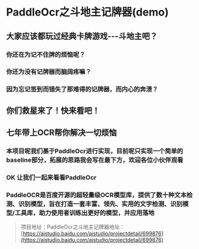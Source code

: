 # PaddleOcr之斗地主记牌器(demo)
## 大家应该都玩过经典卡牌游戏---斗地主吧？
### 你还在为记不住牌的烦恼呢？
### 你还为没有记牌器而脑阔疼嘛？
### 因为忘记签到而错失了那难得的记牌器，而内心的奔溃？
## 你们救星来了！快来看吧！
## 七年带上OCR帮你解决一切烦恼
### 本项目呢我们基于PaddleOcr进行实现，目前呢只实现一个简单的baseline部分，拓展的思路我会写在最下方，欢迎各位小伙伴观看
### OK 让我们一起来看看PaddleOcr
### PaddleOCR是百度开源的超轻量级OCR模型库，提供了数十种文本检测、识别模型，旨在打造一套丰富、领先、实用的文字检测、识别模型/工具库，助力使用者训练出更好的模型，并应用落地
> 项目地址：PaddleOcr之斗地主记牌器地址： [https://aistudio.baidu.com/aistudio/projectdetail/699876](https://aistudio.baidu.com/aistudio/projectdetail/699876)
